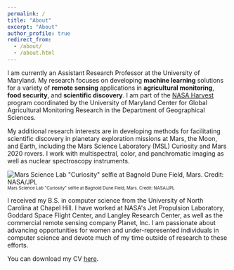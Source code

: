 ```yaml
---
permalink: /
title: "About"
excerpt: "About"
author_profile: true
redirect_from: 
  - /about/
  - /about.html
---
```


I am currently an Assistant Research Professor at the University of Maryland. My research focuses on developing **machine learning** solutions for a variety of **remote sensing** applications in **agricultural monitoring**, **food security**, and **scientific discovery**. I am part of the [NASA Harvest](https://nasaharvest.org/) program coordinated by the University of Maryland Center for Global Agricultural Monitoring Research in the Department of Geographical Sciences.

My additional research interests are in developing methods for facilitating scientific discovery in planetary exploration missions at Mars, the Moon, and Earth, including the Mars Science Laboratory (MSL) Curiosity and Mars 2020 rovers. I work with multispectral, color, and panchromatic imaging as well as nuclear spectroscopy instruments. 

![Mars Science Lab "Curiosity" selfie at Bagnold Dune Field, Mars. Credit: NASA/JPL](http://hannah-rae.github.io/images/msl-selfie.jpg)
<br><sub><sup>Mars Science Lab "Curiosity" selfie at Bagnold Dune Field, Mars. Credit: NASA/JPL</sup></sub>

I received my B.S. in computer science from the University of North Carolina at Chapel Hill. I have worked at NASA's Jet Propulsion Laboratory, Goddard Space Flight Center, and Langley Research Center, as well as the commercial remote sensing company Planet, Inc. I am passionate about advancing opportunities for women and under-represented individuals in computer science and devote much of my time outside of research to these efforts. 

You can download my CV [here](http://hannah-rae.github.io/files/Kerner_Hannah_CV.pdf).